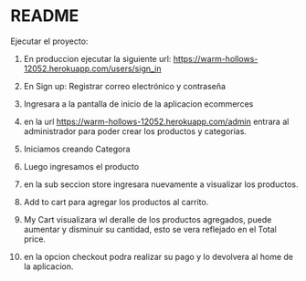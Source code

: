 # README

Ejecutar el proyecto:

1. En produccion ejecutar la siguiente url: https://warm-hollows-12052.herokuapp.com/users/sign_in

2. En Sign up: Registrar correo electrónico y contraseña

3. Ingresara a la pantalla de inicio de la aplicacion ecommerces

4. en la url https://warm-hollows-12052.herokuapp.com/admin entrara al administrador para poder crear los productos y categorias.

5. Iniciamos creando Categora

6. Luego ingresamos el producto

7. en la sub seccion store ingresara nuevamente a visualizar los productos.

8. Add to cart para agregar los productos al carrito.

9. My Cart visualizara wl deralle de los productos agregados, puede aumentar y disminuir su cantidad, esto se vera reflejado en el Total price.

10. en la opcion checkout podra realizar su pago y lo devolvera al home de la aplicacion. 

